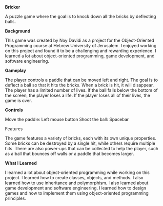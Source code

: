 **Bricker**

A puzzle game where the goal is to knock down all the bricks by deflecting balls.

**Background**

This game was created by Noy Davidi as a project for the Object-Oriented Programming course at Hebrew University of Jerusalem.
I enjoyed working on this project and found it to be a challenging and rewarding experience.
I learned a lot about object-oriented programming, game development, and software engineering.

**Gameplay**

The player controls a paddle that can be moved left and right. The goal is to deflect a ball so that it hits the bricks.
When a brick is hit, it will disappear. The player has a limited number of lives. If the ball falls below the bottom of the screen, the player loses a life.
If the player loses all of their lives, the game is over.

**Controls**

Move the paddle: Left mouse button
Shoot the ball: Spacebar

Features

The game features a variety of bricks, each with its own unique properties. Some bricks can be destroyed by a single hit, while others require multiple hits.
There are also power-ups that can be collected to help the player, such as a ball that bounces off walls or a paddle that becomes larger.

**What I Learned**

I learned a lot about object-oriented programming while working on this project.
I learned how to create classes, objects, and methods. I also learned how to use inheritance and polymorphism.
I also learned about game development and software engineering. I learned how to design games and how to implement them using object-oriented programming principles.
